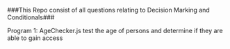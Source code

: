###This Repo consist of all questions relating to Decision Marking and Conditionals###

Program 1: AgeChecker.js test the age of persons and determine if they are able to gain access